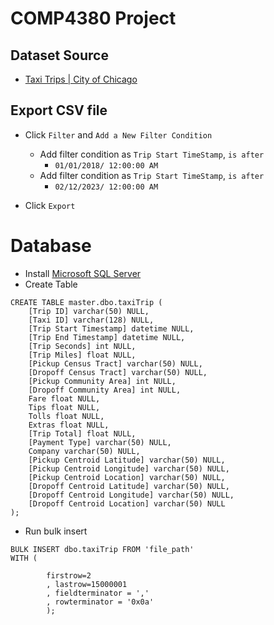 # COMP4380 Project

## Dataset Source

- [Taxi Trips | City of Chicago](https://data.cityofchicago.org/Transportation/Taxi-Trips/wrvz-psew/data)

## Export CSV file

- Click `Filter` and `Add a New Filter Condition`

  - Add filter condition as `Trip Start TimeStamp`, `is after`
    - `01/01/2018/ 12:00:00 AM`
  - Add filter condition as `Trip Start TimeStamp`, `is after`
    - `02/12/2023/ 12:00:00 AM`

- Click `Export`

# Database

- Install [Microsoft SQL Server](https://www.microsoft.com/en-ca/sql-server/sql-server-2019)
- Create Table

```
CREATE TABLE master.dbo.taxiTrip (
    [Trip ID] varchar(50) NULL,
    [Taxi ID] varchar(128) NULL,
    [Trip Start Timestamp] datetime NULL,
    [Trip End Timestamp] datetime NULL,
    [Trip Seconds] int NULL,
    [Trip Miles] float NULL,
    [Pickup Census Tract] varchar(50) NULL,
    [Dropoff Census Tract] varchar(50) NULL,
    [Pickup Community Area] int NULL,
    [Dropoff Community Area] int NULL,
    Fare float NULL,
    Tips float NULL,
    Tolls float NULL,
    Extras float NULL,
    [Trip Total] float NULL,
    [Payment Type] varchar(50) NULL,
    Company varchar(50) NULL,
    [Pickup Centroid Latitude] varchar(50) NULL,
    [Pickup Centroid Longitude] varchar(50) NULL,
    [Pickup Centroid Location] varchar(50) NULL,
    [Dropoff Centroid Latitude] varchar(50) NULL,
    [Dropoff Centroid Longitude] varchar(50) NULL,
    [Dropoff Centroid Location] varchar(50) NULL
);
```

- Run bulk insert

```
BULK INSERT dbo.taxiTrip FROM 'file_path'
WITH (

        firstrow=2
        , lastrow=15000001
        , fieldterminator = ','
        , rowterminator = '0x0a'
        );
```
